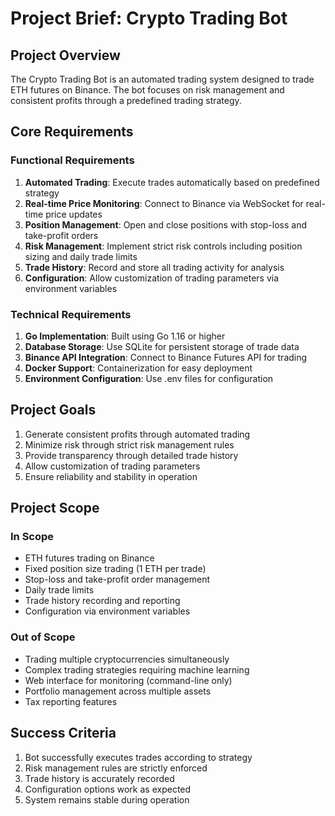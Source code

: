 # Project Brief: Crypto Trading Bot

## Project Overview
The Crypto Trading Bot is an automated trading system designed to trade ETH futures on Binance. The bot focuses on risk management and consistent profits through a predefined trading strategy.

## Core Requirements

### Functional Requirements
1. **Automated Trading**: Execute trades automatically based on predefined strategy
2. **Real-time Price Monitoring**: Connect to Binance via WebSocket for real-time price updates
3. **Position Management**: Open and close positions with stop-loss and take-profit orders
4. **Risk Management**: Implement strict risk controls including position sizing and daily trade limits
5. **Trade History**: Record and store all trading activity for analysis
6. **Configuration**: Allow customization of trading parameters via environment variables

### Technical Requirements
1. **Go Implementation**: Built using Go 1.16 or higher
2. **Database Storage**: Use SQLite for persistent storage of trade data
3. **Binance API Integration**: Connect to Binance Futures API for trading
4. **Docker Support**: Containerization for easy deployment
5. **Environment Configuration**: Use .env files for configuration

## Project Goals
1. Generate consistent profits through automated trading
2. Minimize risk through strict risk management rules
3. Provide transparency through detailed trade history
4. Allow customization of trading parameters
5. Ensure reliability and stability in operation

## Project Scope

### In Scope
- ETH futures trading on Binance
- Fixed position size trading (1 ETH per trade)
- Stop-loss and take-profit order management
- Daily trade limits
- Trade history recording and reporting
- Configuration via environment variables

### Out of Scope
- Trading multiple cryptocurrencies simultaneously
- Complex trading strategies requiring machine learning
- Web interface for monitoring (command-line only)
- Portfolio management across multiple assets
- Tax reporting features

## Success Criteria
1. Bot successfully executes trades according to strategy
2. Risk management rules are strictly enforced
3. Trade history is accurately recorded
4. Configuration options work as expected
5. System remains stable during operation
